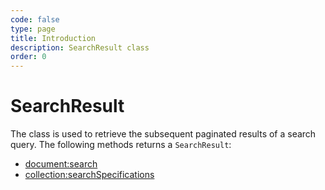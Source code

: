 ```yaml
---
code: false
type: page
title: Introduction
description: SearchResult class
order: 0
---
```


# SearchResult

The class is used to retrieve the subsequent paginated results of a search query.
The following methods returns a `SearchResult`:

- [document:search](/sdk/js/6/controllers/document/search)
- [collection:searchSpecifications](/sdk/js/6/controllers/collection/search-specifications)
